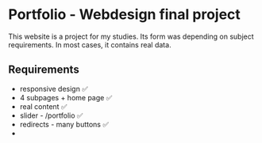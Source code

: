# Portfolio - Webdesign final project
This website is a project for my studies. Its form was depending on subject requirements. In most cases, it contains real data.

## Requirements
- responsive design ✅
- 4 subpages + home page ✅
- real content ✅
- slider - /portfolio ✅
- redirects - many buttons ✅
-
